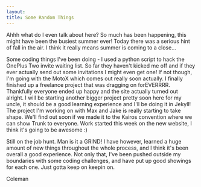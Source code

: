 ```yaml
---
layout:
title: Some Random Things
---
```


Ahhh what do I even talk about here? So much has been happening, this might have been the busiest summer ever! Today there was a serious hint of fall in the air. I think it really means summer is coming to a close...

Some coding things I've been doing - I used a python script to hack the OnePlus Two invite waiting list. So far they haven't kicked me off and if they ever actually send out some invitations I might even get one! If not though, I'm going with the MotoX which comes out really soon actually. I finally finished up a freelance project that was dragging on forEVERRRR. Thankfully everyone ended up happy and the site actually turned out alright. I will be starting another bigger project pretty soon here for my uncle, it should be a good learning experience and I'll be doing it in Jekyll! The project I'm working on with Max and Jake is really starting to take shape. We'll find out soon if we made it to the Kairos convention where we can show Trunk to everyone. Work started this week on the new website, I think it's going to be awesome :)

Still on the job hunt. Man is it a GRIND! I have however, learned a huge amount of new things throughout the whole process, and I think it's been overall a good experience. Not only that, I've been pushed outside my boundaries with some coding challenges, and have put up good showings for each one. Just gotta keep on keepin on.

Coleman
